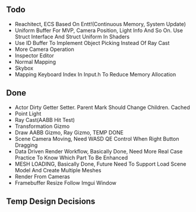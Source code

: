 ## Todo
- Reachitect, ECS Based On Entt!(Continuous Memory, System Update)
- Uniform Buffer For MVP, Camera Position, Light Info And So On. Use Struct Interface And Struct Uniform In Shaders 
- Use ID Buffer To Implement Object Picking Instead Of Ray Cast
- More Camera Operation
- Inspector Editor
- Normal Mapping
- Skybox
- Mapping Keyboard Index In Input.h To Reduce Memory Allocation

## Done
- Actor Dirty Getter Setter. Parent Mark Should Change Children. Cached
- Point Light
- Ray Cast(AABB Hit Test)
- Transformation Gizmo
- Draw AABB Gizmo, Ray Gizmo, TEMP DONE
- Scene Camera Moving, Need WASD QE Control When Right Button Dragging
- Data Driven Render Workflow, Basically Done, Need More Real Case Practice To Know Which Part To Be Enhanced
- MESH LOADING, Basically Done, Future Need To Support Load Scene Model And Create Multiple Meshes
- Render From Cameras
- Framebuffer Resize Follow Imgui Window

## Temp Design Decisions

